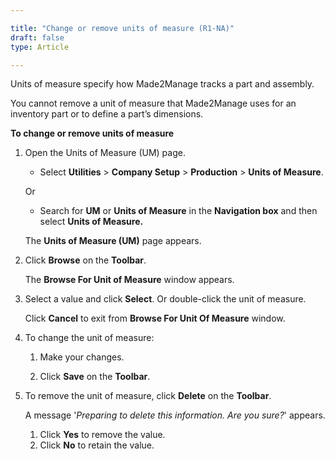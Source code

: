 ```yaml
---

title: "Change or remove units of measure (R1-NA)"
draft: false
type: Article

---
```


Units of measure specify how Made2Manage tracks a part and assembly.

You cannot remove a unit of measure that Made2Manage uses for an inventory part or to define a part’s dimensions.

**To change or remove units of measure**

1. Open the Units of Measure (UM) page.

    - Select **Utilities** > **Company Setup** > **Production** > **Units of Measure**.

    Or

    - Search for **UM** or **Units of Measure** in the **Navigation box** and then select **Units of Measure.**

    The **Units of Measure (UM)** page appears.

2. Click **Browse** on the **Toolbar**.

   The **Browse For Unit of Measure** window appears.

3. Select a value and click **Select**. Or double-click the unit of measure.

    Click **Cancel** to exit from **Browse For Unit Of Measure** window.

4. To change the unit of measure:

    1. Make your changes.

    2. Click **Save** on the **Toolbar**.

5.  To remove the unit of measure, click **Delete** on the **Toolbar**.

    A message '*Preparing to delete this information. Are you sure?*' appears.

    1.  Click **Yes** to remove the value.
    2.  Click **No** to retain the value.